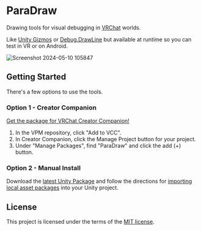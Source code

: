 # ParaDraw

Drawing tools for visual debugging in [VRChat](https://vrchat.com) worlds.

Like [Unity Gizmos](https://docs.unity3d.com/ScriptReference/Gizmos.html) or [Debug.DrawLine](https://docs.unity3d.com/ScriptReference/Debug.DrawLine.html) but available at runtime so you can test in VR or on Android.

![Screenshot 2024-05-10 105847](https://github.com/Vavassor/ParaDraw/assets/8423688/f33a1f9b-c483-46b6-95bd-9cb6d3ca42c2)

## Getting Started

There's a few options to use the tools.

### Option 1 - Creator Companion

[Get the package for VRChat Creator Companion!](https://vavassor.github.io/OrchidSealVPM)

1. In the VPM repository, click "Add to VCC".
2. In Creator Companion, click the Manage Project button for your project.
3. Under "Manage Packages", find "ParaDraw" and click the add (+) button.

### Option 2 - Manual Install

Download the [latest Unity Package](https://github.com/vavassor/ParaDraw/releases/latest) and follow the directions for [importing local asset packages](https://docs.unity3d.com/2023.1/Documentation/Manual/AssetPackagesImport.html) into your Unity project.

## License

This project is licensed under the terms of the [MIT license](LICENSE.md).
